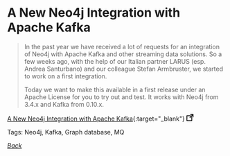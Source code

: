 # A New Neo4j Integration with Apache Kafka

> In the past year we have received a lot of requests for an integration of Neo4j with Apache Kafka and other streaming data solutions. So a few weeks ago, with the help of our Italian partner LARUS (esp. Andrea Santurbano) and our colleague Stefan Armbruster, we started to work on a first integration.
>
> Today we want to make this available in a first release under an Apache License for you to try out and test. It works with Neo4j from 3.4.x and Kafka from 0.10.x.

[A New Neo4j Integration with Apache Kafka](https://medium.com/neo4j/a-new-neo4j-integration-with-apache-kafka-6099c14851d2){:target="_blank"} ![external redirect](../../img/ext-redir.png)

Tags: Neo4j, Kafka, Graph database, MQ

[_Back_](../)
